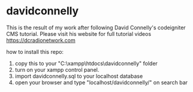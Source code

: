 # davidconnelly
This is the result of my work after following David Connelly's codeigniter CMS tutorial. Please visit his website for full tutorial videos
https://dcradionetwork.com

how to install this repo:
1. copy this to your "C:\xampp\htdocs\davidconnelly" folder
2. turn on your xampp control panel.
2. import davidconnelly.sql to your localhost database
3. open your browser and type "localhost/davidconnelly/" on search bar
